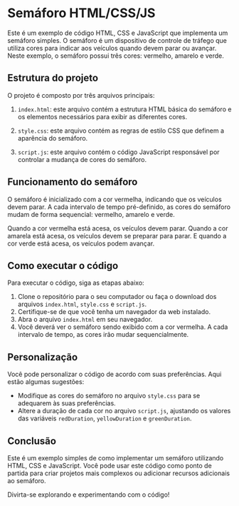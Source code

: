 # Semáforo HTML/CSS/JS

Este é um exemplo de código HTML, CSS e JavaScript que implementa um semáforo simples. O semáforo é um dispositivo de controle de tráfego que utiliza cores para indicar aos veículos quando devem parar ou avançar. Neste exemplo, o semáforo possui três cores: vermelho, amarelo e verde.

## Estrutura do projeto

O projeto é composto por três arquivos principais:

1. `index.html`: este arquivo contém a estrutura HTML básica do semáforo e os elementos necessários para exibir as diferentes cores.

1. `style.css`: este arquivo contém as regras de estilo CSS que definem a aparência do semáforo.

1. `script.js`: este arquivo contém o código JavaScript responsável por controlar a mudança de cores do semáforo.

## Funcionamento do semáforo

O semáforo é inicializado com a cor vermelha, indicando que os veículos devem parar. A cada intervalo de tempo pré-definido, as cores do semáforo mudam de forma sequencial: vermelho, amarelo e verde.

Quando a cor vermelha está acesa, os veículos devem parar. Quando a cor amarela está acesa, os veículos devem se preparar para parar. E quando a cor verde está acesa, os veículos podem avançar.

## Como executar o código

Para executar o código, siga as etapas abaixo:

1. Clone o repositório para o seu computador ou faça o download dos arquivos `index.html`, `style.css` e `script.js`.
1. Certifique-se de que você tenha um navegador da web instalado.
1. Abra o arquivo `index.html` em seu navegador.
1. Você deverá ver o semáforo sendo exibido com a cor vermelha. A cada intervalo de tempo, as cores irão mudar sequencialmente.

## Personalização

Você pode personalizar o código de acordo com suas preferências. Aqui estão algumas sugestões:

- Modifique as cores do semáforo no arquivo `style.css` para se adequarem às suas preferências.
- Altere a duração de cada cor no arquivo `script.js`, ajustando os valores das variáveis `redDuration`, `yellowDuration` e `greenDuration`.

## Conclusão

Este é um exemplo simples de como implementar um semáforo utilizando HTML, CSS e JavaScript. Você pode usar este código como ponto de partida para criar projetos mais complexos ou adicionar recursos adicionais ao semáforo.

Divirta-se explorando e experimentando com o código!
